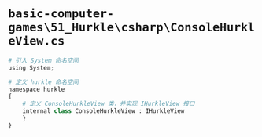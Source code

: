 # `basic-computer-games\51_Hurkle\csharp\ConsoleHurkleView.cs`

```py
# 引入 System 命名空间
using System;

# 定义 hurkle 命名空间
namespace hurkle
{
    # 定义 ConsoleHurkleView 类，并实现 IHurkleView 接口
    internal class ConsoleHurkleView : IHurkleView
    }
}
```
